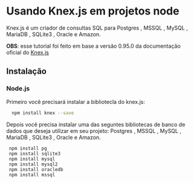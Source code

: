 # Usando Knex.js em projetos node

Knex.js  é um criador de consultas SQL para Postgres , MSSQL , MySQL , MariaDB , SQLite3 , Oracle e Amazon.

**OBS**: esse tutorial foi feito em base a versão 0.95.0 da documentação oficial do [Knex.js](https://knexjs.org/)

## Instalação

### Node.js

Primeiro você precisará instalar a bibliotecla do knex.js:
```bash
  npm install knex --save
```

Depois você precisa instalar uma das seguntes bibliotecas de banco de dados que deseja utilizar em seu projeto: Postgres , MSSQL , MySQL , MariaDB , SQLite3 , Oracle e Amazon.

```
 npm install pg
 npm install sqlite3
 npm install mysql
 npm install mysql2
 npm install oracledb
 npm install mssql
```
